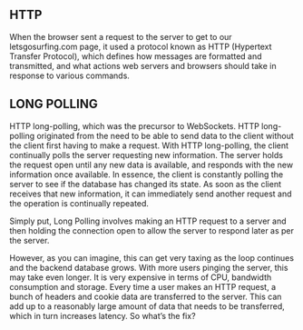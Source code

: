 ## HTTP
When the browser sent a request to the server to get to our letsgosurfing.com page, it used a protocol known as HTTP (Hypertext Transfer Protocol), which defines how messages are formatted and transmitted, and what actions web servers and browsers should take in response to various commands.

## LONG POLLING

HTTP long-polling, which was the precursor to WebSockets. HTTP long-polling originated from the need to be able to send data to the client without the client first having to make a request. With HTTP long-polling, the client continually polls the server requesting new information. The server holds the request open until any new data is available, and responds with the new information once available. In essence, the client is constantly polling the server to see if the database has changed its state. As soon as the client receives that new information, it can immediately send another request and the operation is continually repeated.

Simply put, Long Polling involves making an HTTP request to a server and then holding the connection open to allow the server to respond later as per the server.

However, as you can imagine, this can get very taxing as the loop continues and the backend database grows. With more users pinging the server, this may take even longer. It is very expensive in terms of CPU, bandwidth consumption and storage. Every time a user makes an HTTP request, a bunch of headers and cookie data are transferred to the server. This can add up to a reasonably large amount of data that needs to be transferred, which in turn increases latency. So what’s the fix?